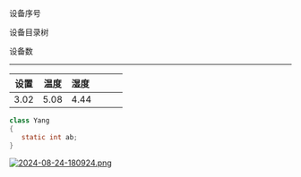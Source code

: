 设备序号

设备目录树

设备数

---

| 设置   | 温度   | 湿度   |     |     |     |
|:----:|:----:|:---- | --- | --- | --- |
| 3.02 | 5.08 | 4.44 |     |     |     |

```java
class Yang 
{
   static int ab;
}
```

[![2024-08-24-180924.png](https://i.postimg.cc/L6ZGG69t/2024-08-24-180924.png)](https://postimg.cc/1fsWqSNX)


